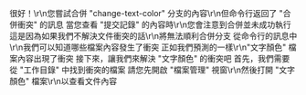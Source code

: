 很好！\r\n您嘗試合併 "change-text-color" 分支的內容\r\n但命令行返回了 "合併衝突" 的訊息
當您查看 "提交記錄" 的內容時\r\n您會注意到合併並未成功執行
這是因為如果我們不解決文件衝突的話\r\n將無法順利合併分支
從命令行的訊息中\r\n我們可以知道哪些檔案內容發生了衝突
正如我們預測的一樣\r\n"文字顏色" 檔案內容出現了衝突
接下來，讓我們來解決 "文字顏色" 的衝突吧
首先，我們需要從 "工作目錄" 中找到衝突的檔案
請您先開啟 "檔案管理" 視窗\r\n然後打開 "文字顏色" 檔案\r\n以查看文件內容